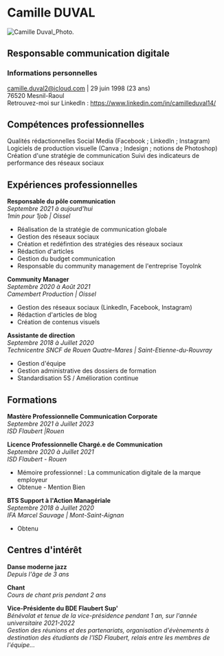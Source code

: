 # Camille DUVAL
![Camille Duval_Photo.](camilleduval.png")



## Responsable communication digitale

### Informations personnelles  
camille.duval2@icloud.com | 
29 juin 1998 (23 ans)  
76520 Mesnil-Raoul  
Retrouvez-moi sur LinkedIn : https://www.linkedin.com/in/camilleduval14/

## Compétences professionnelles
Qualités rédactionnelles
Social Media (Facebook ; LinkedIn ; Instagram)
Logiciels de production visuelle (Canva ; Indesign ; notions de Photoshop)
Création d'une stratégie de communication
Suivi des indicateurs de performance des réseaux sociaux

## Expériences professionnelles
**Responsable du pôle communication**  
*Septembre 2021 à aujourd'hui*  
_1min pour 1job | Oissel_

* Réalisation de la stratégie de communication globale
* Gestion des réseaux sociaux
* Création et redéfintion des stratégies des réseaux sociaux
* Rédaction d'articles
* Gestion du budget communication
* Responsable du community management de l'entreprise ToyoInk

**Community Manager**  
*Septembre 2020 à Août 2021*  
_Camembert Production | Oissel_

* Gestion des réseaux sociaux (LinkedIn, Facebook, Instagram)
* Rédaction d'articles de blog
* Création de contenus visuels

**Assistante de direction**  
*Septembre 2018 à Juillet 2020*  
_Technicentre SNCF de Rouen Quatre-Mares | Saint-Etienne-du-Rouvray_

* Gestion d'équipe
* Gestion administrative des dossiers de formation
* Standardisation 5S / Amélioration continue

## Formations
**Mastère Professionnelle Communication Corporate**  
*Septembre 2021 à Juillet 2023*  
_ISD Flaubert |Rouen_

**Licence Professionnelle Chargé.e de Communication**  
*Septembre 2020 à Juillet 2021*  
_ISD Flaubert - Rouen_

* Mémoire professionnel : La communication digitale de la marque employeur
* Obtenue - Mention Bien

**BTS Support à l'Action Managériale**  
*Septembre 2018 à Juillet 2020*  
_IFA Marcel Sauvage | Mont-Saint-Aignan_

* Obtenu


## Centres d'intérêt

**Danse moderne jazz**  
_Depuis l'âge de 3 ans_

**Chant**  
_Cours de chant pris pendant 2 ans_

**Vice-Présidente du BDE Flaubert Sup'**  
_Bénévolat et tenue de la vice-présidence pendant 1 an, sur l'année universitaire 2021-2022_  
_Gestion des réunions et des partenariats, organisation d'évènements à destination des étudiants de l'ISD Flaubert, relais entre les membres de l'équipe..._
